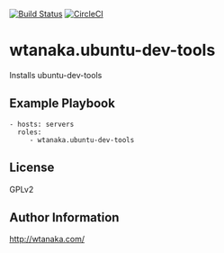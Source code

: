 [![Build Status](https://travis-ci.org/wtanaka/ansible-role-ubuntu-dev-tools.svg?branch=master)](https://travis-ci.org/wtanaka/ansible-role-ubuntu-dev-tools)
[![CircleCI](https://circleci.com/gh/wtanaka/ansible-role-ubuntu-dev-tools.svg?style=svg)](https://circleci.com/gh/wtanaka/ansible-role-ubuntu-dev-tools)

wtanaka.ubuntu-dev-tools
========================

Installs ubuntu-dev-tools

Example Playbook
----------------

    - hosts: servers
      roles:
         - wtanaka.ubuntu-dev-tools

License
-------

GPLv2

Author Information
------------------

http://wtanaka.com/
